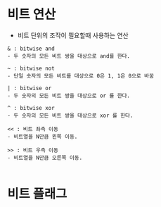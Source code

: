 # 비트 연산
- 비트 단위의 조작이 필요할때 사용하는 연산  
```Text
& : bitwise and
- 두 숫자의 모든 비트 쌍을 대상으로 and를 한다.  

~ : bitwise not
- 단일 숫자의 모든 비트를 대상으로 0은 1, 1은 0으로 바꿈  

| : bitwise or
- 두 숫자의 모든 비트 쌍을 대상으로 or 를 한다.  

^ : bitwise xor
- 두 숫자의 모든 비트 쌍을 대상으로 xor 를 한다.  

<< : 비트 좌측 이동
- 비트열을 N만큼 왼쪽 이동.  

>> : 비트 우측 이동
- 비트열을 N만큼 오른쪽 이동.  
```

```C++

```

# 비트 플래그
